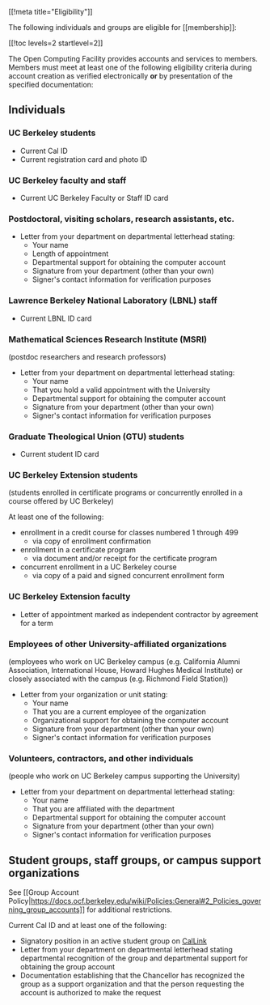 [[!meta title="Eligibility"]]

The following individuals and groups are eligible for [[membership]]:

[[!toc levels=2 startlevel=2]]

The Open Computing Facility provides accounts and services to members. Members must meet at least one of the following eligibility criteria during account creation as verified electronically **or** by presentation of the specified documentation:

## Individuals

### UC Berkeley students

* Current Cal ID
* Current registration card and photo ID

### UC Berkeley faculty and staff

* Current UC Berkeley Faculty or Staff ID card

### Postdoctoral, visiting scholars, research assistants, etc.

* Letter from your department on departmental letterhead stating:
  * Your name
  * Length of appointment
  * Departmental support for obtaining the computer account
  * Signature from your department (other than your own)
  * Signer's contact information for verification purposes

### Lawrence Berkeley National Laboratory (LBNL) staff

* Current LBNL ID card

### Mathematical Sciences Research Institute (MSRI)
(postdoc researchers and research professors)

* Letter from your department on departmental letterhead stating:
  * Your name
  * That you hold a valid appointment with the University
  * Departmental support for obtaining the computer account
  * Signature from your department (other than your own)
  * Signer's contact information for verification purposes

### Graduate Theological Union (GTU) students

* Current student ID card

### UC Berkeley Extension students
(students enrolled in certificate programs or concurrently enrolled in a course offered by UC Berkeley)

At least one of the following:

* enrollment in a credit course for classes numbered 1 through 499
  * via copy of enrollment confirmation
* enrollment in a certificate program
  * via document and/or receipt for the certificate program
* concurrent enrollment in a UC Berkeley course
  * via copy of a paid and signed concurrent enrollment form

### UC Berkeley Extension faculty

* Letter of appointment marked as independent contractor by agreement for a term

### Employees of other University-affiliated organizations
(employees who work on UC Berkeley campus (e.g. California Alumni Association, International House, Howard Hughes Medical Institute) or closely associated with the campus (e.g. Richmond Field Station))

* Letter from your organization or unit stating:
  * Your name
  * That you are a current employee of the organization
  * Organizational support for obtaining the computer account
  * Signature from your department (other than your own)
  * Signer's contact information for verification purposes

### Volunteers, contractors, and other individuals
(people who work on UC Berkeley campus supporting the University)

* Letter from your department on departmental letterhead stating:
  * Your name
  * That you are affiliated with the department
  * Departmental support for obtaining the computer account
  * Signature from your department (other than your own)
  * Signer's contact information for verification purposes

## Student groups, staff groups, or campus support organizations

See [[Group Account Policy|https://docs.ocf.berkeley.edu/wiki/Policies:General#2_Policies_governing_group_accounts]] for additional restrictions.

Current Cal ID and at least one of the following:

* Signatory position in an active student group on [CalLink](https://callink.berkeley.edu/)
* Letter from your department on departmental letterhead stating departmental recognition of the group and departmental support for obtaining the group account
* Documentation establishing that the Chancellor has recognized the group as a support organization and that the person requesting the account is authorized to make the request
